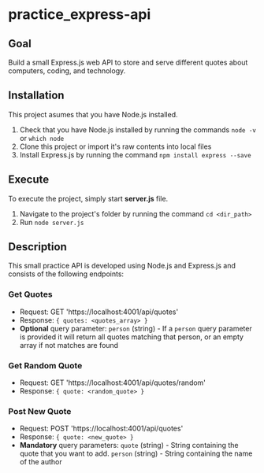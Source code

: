 # practice_express-api

## Goal
Build a small Express.js web API to store and serve different quotes about computers, coding, and technology.

## Installation
This project asumes that you have Node.js installed.
 1. Check that you have Node.js installed by running the commands `node -v` or `which node`
 2. Clone this project or import it's raw contents into local files
 3. Install Express.js by running the command `npm install express --save`

## Execute
To execute the project, simply start __server.js__ file.
 1. Navigate to the project's folder by running the command `cd <dir_path>`
 2. Run `node server.js`

## Description
This small practice API is developed using Node.js and Express.js and consists of the following endpoints:

### Get Quotes
 - Request: GET 'https://localhost:4001/api/quotes'
 - Response: `{ quotes: <quotes_array> }`
 - __Optional__ query parameter: `person` (string) - If a `person` query parameter is provided it will return all quotes matching that person, or an empty array if not matches are found

### Get Random Quote
 - Request: GET 'https://localhost:4001/api/quotes/random'
 - Response: `{ quote: <random_quote> }`

### Post New Quote
 - Request: POST 'https://localhost:4001/api/quotes'
 - Response: `{ quote: <new_quote> }`
 - __Mandatory__ query parameters: `quote` (string) - String containing the quote that you want to add. `person` (string) - String containing the name of the author
